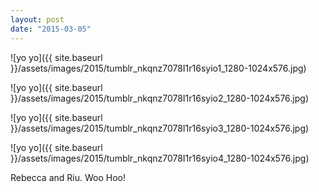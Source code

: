 ```yaml
---
layout: post
date: "2015-03-05"
---
```


![yo yo]({{ site.baseurl }}/assets/images/2015/tumblr_nkqnz7078I1r16syio1_1280-1024x576.jpg)

![yo yo]({{ site.baseurl }}/assets/images/2015/tumblr_nkqnz7078I1r16syio2_1280-1024x576.jpg)

![yo yo]({{ site.baseurl }}/assets/images/2015/tumblr_nkqnz7078I1r16syio3_1280-1024x576.jpg)

![yo yo]({{ site.baseurl }}/assets/images/2015/tumblr_nkqnz7078I1r16syio4_1280-1024x576.jpg)

Rebecca and Riu. Woo Hoo!
